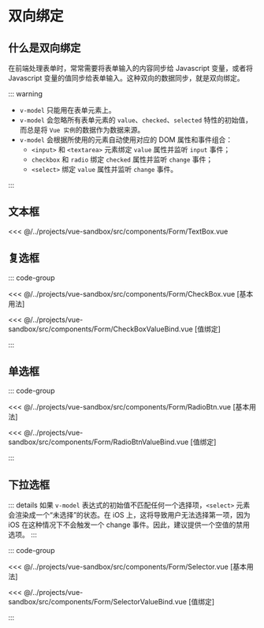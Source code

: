 # 双向绑定

## 什么是双向绑定

在前端处理表单时，常常需要将表单输入的内容同步给 Javascript 变量，或者将 Javascript 变量的值同步给表单输入。这种双向的数据同步，就是双向绑定。

::: warning

- `v-model` 只能用在表单元素上。
- `v-model` 会忽略所有表单元素的 `value`、`checked`、`selected` 特性的初始值，而总是将 `Vue 实例`的数据作为数据来源。
- `v-model` 会根据所使用的元素自动使用对应的 DOM 属性和事件组合：
  - `<input>` 和 `<textarea>` 元素绑定 `value` 属性并监听 `input` 事件；
  - `checkbox` 和 `radio` 绑定 `checked` 属性并监听 `change` 事件；
  - `<select>` 绑定 `value` 属性并监听 `change` 事件。

:::

## 文本框

<<< @/../projects/vue-sandbox/src/components/Form/TextBox.vue

## 复选框

::: code-group

<<< @/../projects/vue-sandbox/src/components/Form/CheckBox.vue [基本用法]

<<< @/../projects/vue-sandbox/src/components/Form/CheckBoxValueBind.vue [值绑定]

:::

## 单选框

::: code-group

<<< @/../projects/vue-sandbox/src/components/Form/RadioBtn.vue [基本用法]

<<< @/../projects/vue-sandbox/src/components/Form/RadioBtnValueBind.vue [值绑定]

:::

## 下拉选框

::: details
如果 `v-model` 表达式的初始值不匹配任何一个选择项，`<select>` 元素会渲染成一个“未选择”的状态。在 iOS 上，这将导致用户无法选择第一项，因为 iOS 在这种情况下不会触发一个 change 事件。因此，建议提供一个空值的禁用选项。
:::

::: code-group

<<< @/../projects/vue-sandbox/src/components/Form/Selector.vue [基本用法]

<<< @/../projects/vue-sandbox/src/components/Form/SelectorValueBind.vue [值绑定]

:::
